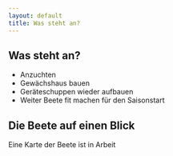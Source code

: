 ```yaml
---
layout: default
title: Was steht an?
---
```


<div class="articles">
    <h2 class="title">Was steht an?</h2>
    <ul>
        <li>Anzuchten</li>
        <li>Gewächshaus bauen</li>
        <li>Geräteschuppen wieder aufbauen</li>
        <li>Weiter Beete fit machen für den Saisonstart</li>
    </ul>
    <h2 class="title">Die Beete auf einen Blick</h2>
    <p>Eine Karte der Beete ist in Arbeit</p>
</div>